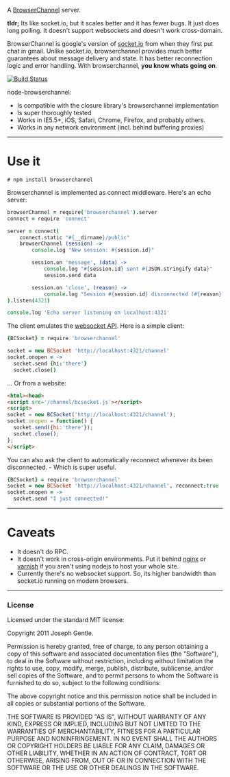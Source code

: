A [BrowserChannel](http://closure-library.googlecode.com/svn/trunk/closure/goog/net/browserchannel.js) server.

**tldr;** Its like socket.io, but it scales better and it has fewer bugs. It
just does long polling. It doesn't support websockets and doesn't work cross-domain.

BrowserChannel is google's version of [socket.io](http://socket.io) from when they first put
chat in gmail. Unlike socket.io, browserchannel provides much better guarantees about message
delivery and state. It has better reconnection logic and error handling. With browserchannel,
**you know whats going on**.

[![Build Status](https://secure.travis-ci.org/josephg/node-browserchannel.png)](http://travis-ci.org/josephg/node-browserchannel)

node-browserchannel:

- Is compatible with the closure library's browserchannel implementation
- Is super thoroughly tested
- Works in IE5.5+, iOS, Safari, Chrome, Firefox, and probably others.
- Works in any network environment (incl. behind buffering proxies)

---

# Use it

    # npm install browserchannel

Browserchannel is implemented as connect middleware. Here's an echo server:

```coffeescript
browserChannel = require('browserchannel').server
connect = require 'connect'

server = connect(
	connect.static "#{__dirname}/public"
	browserChannel (session) ->
		console.log "New session: #{session.id}"

		session.on 'message', (data) ->
			console.log "#{session.id} sent #{JSON.stringify data}"
			session.send data

		session.on 'close', (reason) ->
			console.log "Session #{session.id} disconnected (#{reason})"
).listen(4321)

console.log 'Echo server listening on localhost:4321'
```

The client emulates the [websocket API](http://dev.w3.org/html5/websockets/). Here is a simple client:

```coffeescript
{BCSocket} = require 'browserchannel'

socket = new BCSocket 'http://localhost:4321/channel'
socket.onopen = ->
  socket.send {hi:'there'}
  socket.close()
```

... Or from a website:

```html
<html><head>
<script src='/channel/bcsocket.js'></script>
<script>
socket = new BCSocket('http://localhost:4321/channel');
socket.onopen = function() {
  socket.send({hi:'there'});
  socket.close();
};
</script>
```

You can also ask the client to automatically reconnect whenever its been disconnected. - Which is
super useful.

```coffeescript
{BCSocket} = require 'browserchannel'
socket = new BCSocket 'http://localhost:4321/channel', reconnect:true
socket.onopen = ->
  socket.send "I just connected!"
```

---

# Caveats

- It doesn't do RPC.
- It doesn't work in cross-origin environments. Put it behind 
  [nginx](http://nginx.net/) or [varnish](https://www.varnish-cache.org/) if you aren't using nodejs
  to host your whole site.
- Currently there's no websocket support. So, its higher bandwidth than socket.io running on modern
  browsers.

---

### License

Licensed under the standard MIT license:

Copyright 2011 Joseph Gentle.

Permission is hereby granted, free of charge, to any person obtaining a copy
of this software and associated documentation files (the "Software"), to deal
in the Software without restriction, including without limitation the rights
to use, copy, modify, merge, publish, distribute, sublicense, and/or sell
copies of the Software, and to permit persons to whom the Software is
furnished to do so, subject to the following conditions:

The above copyright notice and this permission notice shall be included in
all copies or substantial portions of the Software.

THE SOFTWARE IS PROVIDED "AS IS", WITHOUT WARRANTY OF ANY KIND, EXPRESS OR
IMPLIED, INCLUDING BUT NOT LIMITED TO THE WARRANTIES OF MERCHANTABILITY,
FITNESS FOR A PARTICULAR PURPOSE AND NONINFRINGEMENT. IN NO EVENT SHALL THE
AUTHORS OR COPYRIGHT HOLDERS BE LIABLE FOR ANY CLAIM, DAMAGES OR OTHER
LIABILITY, WHETHER IN AN ACTION OF CONTRACT, TORT OR OTHERWISE, ARISING FROM,
OUT OF OR IN CONNECTION WITH THE SOFTWARE OR THE USE OR OTHER DEALINGS IN
THE SOFTWARE.

